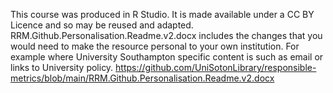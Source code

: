 This course was produced in R Studio. It is made available under a CC BY Licence and so may be reused and adapted.
RRM.Github.Personalisation.Readme.v2.docx includes the changes that you would need to make the resource personal to your own institution. For example where University Southampton specific content is such as email or links to University policy. https://github.com/UniSotonLibrary/responsible-metrics/blob/main/RRM.Github.Personalisation.Readme.v2.docx
